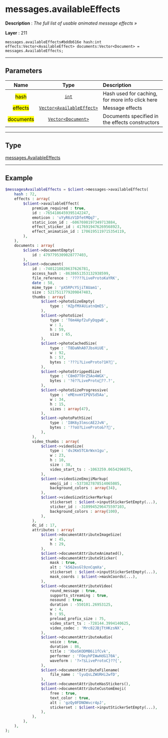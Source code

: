 # messages.availableEffects

**Description** : *The full list of usable animated message effects »*

**Layer** : 211

```tl
messages.availableEffects#bddb616e hash:int effects:Vector<AvailableEffect> documents:Vector<Document> = messages.AvailableEffects;
```

---

## Parameters

| Name | Type | Description |
| :---: | :---: | :--- |
| <mark>hash</mark> | [`int`](type/int) | Hash used for caching, for more info click here |
| <mark>effects</mark> | [`Vector<AvailableEffect>`](type/AvailableEffect) | Message effects |
| <mark>documents</mark> | [`Vector<Document>`](type/Document) | Documents specified in the effects constructors |

---

## Type

[messages.AvailableEffects](type/messages.AvailableEffects)

---

## Example

```php
$messagesAvailableEffects = $client->messages->availableEffects(
	hash : 72,
	effects : array(
		$client->availableEffect(
			premium_required : true,
			id : -7654186459395142247,
			emoticon : 'uYyR6zV1DfetMQq7',
			static_icon_id : -6067698197349713884,
			effect_sticker_id : 4176919476269568923,
			effect_animation_id : 1706195119715354119,
		),
	),
	documents : array(
		$client->documentEmpty(
			id : 4797795309028777403,
		),
		$client->document(
			id : -7401210820637626781,
			access_hash : -8638651353132938599,
			file_reference : '?????LiveProtoKaYRK',
			date : 58,
			mime_type : 'pX5RPcYSjiTAUam1',
			size : 5217511779209847483,
			thumbs : array(
				$client->photoSizeEmpty(
					type : 'HZpfMX4UiatnQmES',
				),
				$client->photoSize(
					type : 'T6m4Apf2uFyDqgwB',
					w : 1,
					h : 59,
					size : 65,
				),
				$client->photoCachedSize(
					type : 'T8DaNhA07JbsHiUE',
					w : 92,
					h : 57,
					bytes : '???i?LiveProto?1H?',
				),
				$client->photoStrippedSize(
					type : 'C8mO7T0rZ5Ao4WGX',
					bytes : '?ē??LiveProto??.?',
				),
				$client->photoSizeProgressive(
					type : 'eMEnvmYIPQVSd5Aa',
					w : 34,
					h : 15,
					sizes : array(47),
				),
				$client->photoPathSize(
					type : 'I8K6y3lmscAE2JvN',
					bytes : '??oU?LiveProto&??޾',
				),
			),
			video_thumbs : array(
				$client->videoSize(
					type : 'dvJKm5TCArWxn1gu',
					w : 23,
					h : 10,
					size : 38,
					video_start_ts : -1063259.0654296875,
				),
				$client->videoSizeEmojiMarkup(
					emoji_id : -5373827878514065085,
					background_colors : array(34),
				),
				$client->videoSizeStickerMarkup(
					stickerset : $client->inputStickerSetEmpty(...),
					sticker_id : -3109945296475597103,
					background_colors : array(100),
				),
			),
			dc_id : 17,
			attributes : array(
				$client->documentAttributeImageSize(
					w : 45,
					h : 29,
				),
				$client->documentAttributeAnimated(),
				$client->documentAttributeSticker(
					mask : true,
					alt : 'k562esGl9znCqmXa',
					stickerset : $client->inputStickerSetEmpty(...),
					mask_coords : $client->maskCoords(...),
				),
				$client->documentAttributeVideo(
					round_message : true,
					supports_streaming : true,
					nosound : true,
					duration : -550101.26953125,
					w : 4,
					h : 95,
					preload_prefix_size : 75,
					video_start_ts : -728144.3994140625,
					video_codec : 'Mrc82JBjTtHKzsNX',
				),
				$client->documentAttributeAudio(
					voice : true,
					duration : 86,
					title : 'XboSKODMB6i1fCvk',
					performer : 'FOeyhPIWwHdG170A',
					waveform : '?>?ݎLiveProtoC}??{',
				),
				$client->documentAttributeFilename(
					file_name : 'lyuQsLZWURHi2wfD',
				),
				$client->documentAttributeHasStickers(),
				$client->documentAttributeCustomEmoji(
					free : true,
					text_color : true,
					alt : 'gzQy0FDNOWvcr4pJ',
					stickerset : $client->inputStickerSetEmpty(...),
				),
			),
		),
	),
);
```